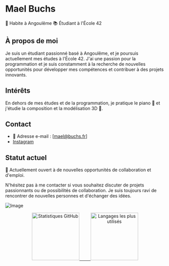 # Mael Buchs

📍 Habite à Angoulême
📚 Étudiant à l'École 42

## À propos de moi

Je suis un étudiant passionné basé à Angoulême, et je poursuis actuellement mes études à l'École 42. J'ai une passion pour la programmation et je suis constamment à la recherche de nouvelles opportunités pour développer mes compétences et contribuer à des projets innovants.

<!-- ## Projets notables

- [Nom du projet 1](lien vers le projet) : Une brève description du projet.
- [Nom du projet 2](lien vers le projet) : Une brève description du projet.
- [Nom du projet 3](lien vers le projet) : Une brève description du projet.
-->
## Intérêts

En dehors de mes études et de la programmation, je pratique le piano 🎹 et j'étudie la composition et la modélisation 3D 🧊.

## Contact

- 📧 Adresse e-mail : [mael@buchs.fr]
- [Instagram](https://www.instagram.com/maeleamm/)

## Statut actuel

👀 Actuellement ouvert à de nouvelles opportunités de collaboration et d'emploi.

N'hésitez pas à me contacter si vous souhaitez discuter de projets passionnants ou de possibilités de collaboration. Je suis toujours ravi de rencontrer de nouvelles personnes et d'échanger des idées.

![Image](https://upload.wikimedia.org/wikipedia/commons/7/78/Image.jpg)

<p align="center">
  <a href="https://github.com/Nyantad">
    <img height="150em" src="https://github-readme-stats.vercel.app/api?username=Nyantad&show_icons=true&count_private=true&theme=radical" alt="Statistiques GitHub" />
    &nbsp; &nbsp; &nbsp; &nbsp;
    <img height="150em" src="https://github-readme-stats.vercel.app/api/top-langs/?username=Nyantad&layout=compact&theme=radical" alt="Langages les plus utilisés" />
  </a>
</p>
